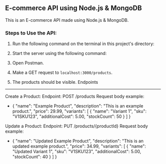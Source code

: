 ## E-commerce API using Node.js & MongoDB

This is an E-commerce API made using Node.js & MongoDB.

### Steps to Use the API:

1. Run the following command on the terminal in this project's directory:

2. Start the server using the following command:

3. Open Postman.

4. Make a GET request to `localhost:3000/products`.

5. The products should be visible.
Endpoints
---------------------
Create a Product:
Endpoint: POST /products
Request body example:

* {
  "name": "Example Product",
  "description": "This is an example product.",
  "price": 29.99,
  "variants": [
    {
      "name": "Variant 1",
      "sku": "V1SKU123",
      "additionalCost": 5.00,
      "stockCount": 50
    }
  ]
}

Update a Product:
Endpoint: PUT /products/{productId}
Request body example:

* {
  "name": "Updated Example Product",
  "description": "This is an updated example product.",
  "price": 34.99,
  "variants": [
    {
      "name": "Updated Variant 1",
      "sku": "V1SKU123",
      "additionalCost": 5.00,
      "stockCount": 40
    }
  ]
}

